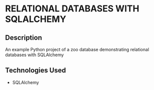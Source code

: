 # RELATIONAL DATABASES WITH SQLALCHEMY

## Description

An example Python project of a zoo database demonstrating relational databases with SQLAlchemy

## Technologies Used

- SQLAlchemy
